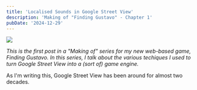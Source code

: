 ```yaml
---
title: 'Localised Sounds in Google Street View'
description: 'Making of "Finding Gustavo" - Chapter 1'
pubDate: '2024-12-29'
---
```


![](https://www.fiala.space/assets/img/gustavo/vc.webp)

*This is the first post in a "Making of" series for my new web-based game, Finding Gustavo. In this series, I talk about the various techiques I used to turn Google Street View into a (sort of) game engine.*

As I'm writing this, Google Street View has been around for almost two decades.

